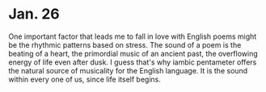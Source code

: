 # Jan. 26

One important factor that leads me to fall in love with English poems might be the rhythmic patterns based on stress. The sound of a poem is the beating of a heart, the primordial music of an ancient past, the overflowing energy of life even after dusk. I guess that's why iambic pentameter offers the natural source of musicality for the English language. It is the sound within every one of us, since life itself begins.
